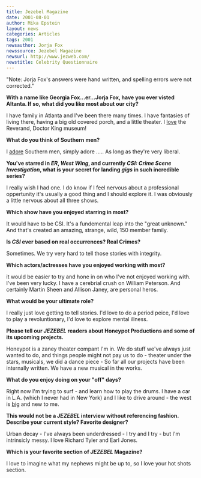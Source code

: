 ```yaml
---
title: Jezebel Magazine
date: 2001-08-01
author: Mika Epstein
layout: news
categories: Articles
tags: 2001
newsauthor: Jorja Fox  
newssource: Jezebel Magazine  
newsurl: http://www.jezweb.com/ 
newstitle: Celebrity Questionnaire  
---
```

"Note: Jorja Fox's answers were hand written, and spelling errors were not corrected."

**With a name like Georgia Fox...er...Jorja Fox, have you ever visted Altanta. If so, what did you like most about our city?**

I have family in Atlanta and I've been there many times. I have fantasies of living there, having a big old covered porch, and a little theater. I <U>love</u> the Reverand, Doctor King museum!

**What do you think of Southern men?**

I <U>adore</U> Southern men, simply adore ..... As long as they're very liberal.

**You've starred in *ER*, *West Wing*, and currently *CSI: Crime Scene Investigation*, what is your secret for landing *gigs* in such incredible series?**

  
I really wish I had one. I do know if I feel nervous about a professional oppertunity it's usually a good thing and I should explore it. I was obviously a little nervous about all three shows.

**Which show have you enjoyed starring in most?**  
  
It would have to be CSI. It's a fundemental leap into the "great unknown." And that's created an amazing, strange, wild, 150 member family.

**Is *CSI* ever based on real occurrences? Real Crimes?**

  
Sometimes. We try very hard to tell those stories with integrity.

**Which actors/actresses have you enjoyed working with most?**  
  
it would be easier to try and hone in on who I've not enjoyed working with. I've been very lucky. I have a cerebrial crush on William Peterson. And certainly Martin Sheen and Allison Janey, are personal heros.

**What would be your ultimate role?**  
  
I really just love getting to tell stories. I'd love to do a period peice, I'd love to play a revoluntionary, I'd love to explore mental illness.

**Please tell our *JEZEBEL* readers about Honeypot Productions and some of its upcoming projects.**

  
Honeypot is a zaney theater compant I'm in. We do stuff we've always just wanted to do, and things people might not pay us to do - theater under the stars, musicals, we did a dance piece - So far all our projects have been internally written. We have a new musical in the works.

**What do you enjoy doing on your "off" days?**  
  
Right now I'm trying to surf - and learn how to play the drums. I have a car in L.A. (which I never had in New York) and I like to drive around - the west is <U>big</U> and new to me.

**This would not be a *JEZEBEL* interview without referencing fashion. Describe your current style? Favorite designer?**

  
Urban decay - I've always been underdressed - I try and I try - but I'm intrinsicly messy. I love Richard Tyler and Earl Jones.

**Which is your favorite section of *JEZEBEL* Magazine?**

  
I love to imagine what my nephews might be up to, so I love your hot shots section.

